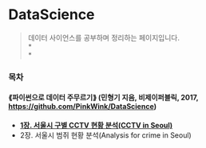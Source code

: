 # DataScience
> 데이터 사이언스를 공부하며 정리하는 페이지입니다.   
> *       
> *            
         
          
          
### 목차    
#### ⟪파이썬으로 데이터 주무르기⟫ (민형기 지음, 비제이퍼블릭, 2017, https://github.com/PinkWink/DataScience)


* **[1장. 서울시 구별 CCTV 현황 분석(CCTV in Seoul)](https://github.com/ranisop/DataScience/tree/master/01.%20CCTV%20in%20Seoul)**
* 2장. 서울시 범쥐 현황 분석(Analysis for crime in Seoul)
